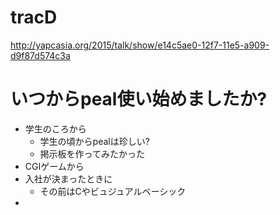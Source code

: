 # tracD

http://yapcasia.org/2015/talk/show/e14c5ae0-12f7-11e5-a909-d9f87d574c3a

# いつからpeal使い始めましたか?

- 学生のころから
  - 学生の頃からpealは珍しい?
  - 掲示板を作ってみたかった
- CGIゲームから
- 入社が決まったときに
  - その前はCやビュジュアルベーシック
- 
